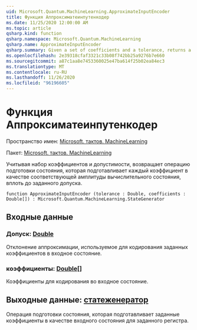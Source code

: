 ```yaml
---
uid: Microsoft.Quantum.MachineLearning.ApproximateInputEncoder
title: Функция Аппроксиматеинпутенкодер
ms.date: 11/25/2020 12:00:00 AM
ms.topic: article
qsharp.kind: function
qsharp.namespace: Microsoft.Quantum.MachineLearning
qsharp.name: ApproximateInputEncoder
qsharp.summary: Given a set of coefficients and a tolerance, returns a state preparation operation that prepares each coefficient as the corresponding amplitude of a computational basis state, up to the given tolerance.
ms.openlocfilehash: 2e39318cfaf3321c33b08f742bb25a9276b7e660
ms.sourcegitcommit: a87c1aa8e7453360025e47ba614f25b02ea84ec3
ms.translationtype: MT
ms.contentlocale: ru-RU
ms.lasthandoff: 11/26/2020
ms.locfileid: "96196605"
---
```

# <a name="approximateinputencoder-function"></a>Функция Аппроксиматеинпутенкодер

Пространство имен: [Microsoft. тактов. MachineLearning](xref:Microsoft.Quantum.MachineLearning)

Пакет: [Microsoft. тактов. MachineLearning](https://nuget.org/packages/Microsoft.Quantum.MachineLearning)


Учитывая набор коэффициентов и допустимости, возвращает операцию подготовки состояния, которая подготавливает каждый коэффициент в качестве соответствующей амплитуды вычислительного состояния, вплоть до заданного допуска.

```qsharp
function ApproximateInputEncoder (tolerance : Double, coefficients : Double[]) : Microsoft.Quantum.MachineLearning.StateGenerator
```


## <a name="input"></a>Входные данные

### <a name="tolerance--double"></a>Допуск: [Double](xref:microsoft.quantum.lang-ref.double)

Отклонение аппроксимации, используемое для кодирования заданных коэффициентов в входное состояние.


### <a name="coefficients--double"></a>коэффициенты: [Double](xref:microsoft.quantum.lang-ref.double)[]

Коэффициенты для кодирования во входное состояние.



## <a name="output--stategenerator"></a>Выходные данные: [статеженератор](xref:Microsoft.Quantum.MachineLearning.StateGenerator)

Операция подготовки состояния, которая подготавливает заданные коэффициенты в качестве входного состояния для заданного регистра.